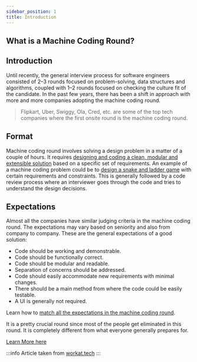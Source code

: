 ```yaml
---
sidebar_position: 1
title: Introduction
---
```


## What is a Machine Coding Round?

## Introduction

Until recently, the general interview process for software engineers consisted of 2–3 rounds focused on problem-solving, data structures and algorithms, coupled with 1–2 rounds focused on checking the culture fit of the candidate. In the past few years, there has been a shift in approach with more and more companies adopting the machine coding round.

> Flipkart, Uber, Swiggy, Ola, Cred, etc. are some of the top tech companies where the first onsite round is the machine coding round.

## Format

Machine coding round involves solving a design problem in a matter of a couple of hours. It requires [designing and coding a clean, modular and extensible solution](https://workat.tech/machine-coding/article/introduction-clean-code-software-design-principles-nwu4qqc63e09) based on a specific set of requirements. An example of a machine coding problem could be to [design a snake and ladder game](https://workat.tech/machine-coding/practice/snake-and-ladder-problem-zgtac9lxwntg) with certain requirements and constraints. This is generally followed by a code review process where an interviewer goes through the code and tries to understand the design decisions.

## Expectations

Almost all the companies have similar judging criteria in the machine coding round. The expectations may vary based on seniority and also from company to company. These are the general expectations of a good solution:

- Code should be working and demonstrable.
- Code should be functionally correct.
- Code should be modular and readable.
- Separation of concerns should be addressed.
- Code should easily accommodate new requirements with minimal changes.
- There should be a main method from where the code could be easily testable.
- A UI is generally not required.

Learn how to [match all the expectations in the machine coding round](https://workat.tech/machine-coding/article/how-to-ace-machine-coding-round-hi8lnpp8tlmo).

It is a pretty crucial round since most of the people get eliminated in this round. It is completely different from what everyone generally prepares for.

[Learn More here](https://workat.tech/machine-coding/article/what-is-a-machine-coding-round-omfn1w54ojlg)

:::info
Article taken from [workat.tech](https://workat.tech/)
:::
